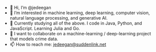 - 👋 Hi, I’m @jedeegan
- 👀 I’m interested in machine learning, deep learning, computer vision, natural language processing, and generative AI.
- 🌱 Currently studying all of the above. I code in Java, Python, and JavaScript. Learning Julia and Go.
- 💞️ I want to collaborate on a machine-learning / deep-learning project that models crime data.
- 📫 How to reach me: jedeegan@suddenlink.net

<!---
jedeegan/jedeegan is a ✨ special ✨ repository because its `README.md` (this file) appears on your GitHub profile.
You can click the Preview link to take a look at your changes.
--->
